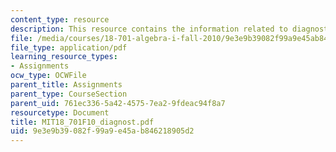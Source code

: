 ```yaml
---
content_type: resource
description: This resource contains the information related to diagnostic problems.
file: /media/courses/18-701-algebra-i-fall-2010/9e3e9b39082f99a9e45ab846218905d2_MIT18_701F10_diagnost.pdf
file_type: application/pdf
learning_resource_types:
- Assignments
ocw_type: OCWFile
parent_title: Assignments
parent_type: CourseSection
parent_uid: 761ec336-5a42-4575-7ea2-9fdeac94f8a7
resourcetype: Document
title: MIT18_701F10_diagnost.pdf
uid: 9e3e9b39-082f-99a9-e45a-b846218905d2
---
```

